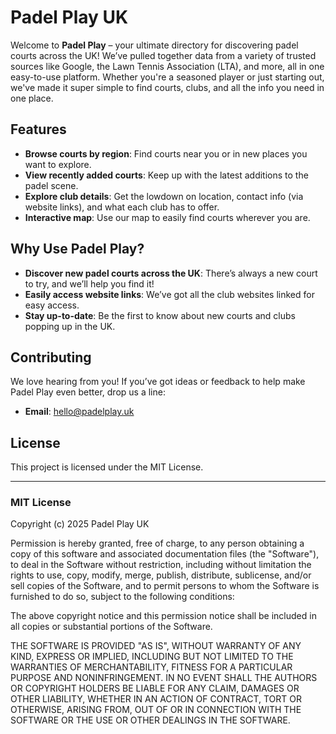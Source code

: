 # Padel Play UK

Welcome to **Padel Play** – your ultimate directory for discovering padel courts across the UK! We’ve pulled together data from a variety of trusted sources like Google, the Lawn Tennis Association (LTA), and more, all in one easy-to-use platform. Whether you're a seasoned player or just starting out, we've made it super simple to find courts, clubs, and all the info you need in one place.

## Features

- **Browse courts by region**: Find courts near you or in new places you want to explore.
- **View recently added courts**: Keep up with the latest additions to the padel scene.
- **Explore club details**: Get the lowdown on location, contact info (via website links), and what each club has to offer.
- **Interactive map**: Use our map to easily find courts wherever you are.

## Why Use Padel Play?

- **Discover new padel courts across the UK**: There’s always a new court to try, and we’ll help you find it!
- **Easily access website links**: We’ve got all the club websites linked for easy access.
- **Stay up-to-date**: Be the first to know about new courts and clubs popping up in the UK.

## Contributing

We love hearing from you! If you’ve got ideas or feedback to help make Padel Play even better, drop us a line:

- **Email**: hello@padelplay.uk

## License

This project is licensed under the MIT License.

---

### MIT License

Copyright (c) 2025 Padel Play UK

Permission is hereby granted, free of charge, to any person obtaining a copy of this software and associated documentation files (the "Software"), to deal in the Software without restriction, including without limitation the rights to use, copy, modify, merge, publish, distribute, sublicense, and/or sell copies of the Software, and to permit persons to whom the Software is furnished to do so, subject to the following conditions:

The above copyright notice and this permission notice shall be included in all copies or substantial portions of the Software.

THE SOFTWARE IS PROVIDED "AS IS", WITHOUT WARRANTY OF ANY KIND, EXPRESS OR IMPLIED, INCLUDING BUT NOT LIMITED TO THE WARRANTIES OF MERCHANTABILITY, FITNESS FOR A PARTICULAR PURPOSE AND NONINFRINGEMENT. IN NO EVENT SHALL THE AUTHORS OR COPYRIGHT HOLDERS BE LIABLE FOR ANY CLAIM, DAMAGES OR OTHER LIABILITY, WHETHER IN AN ACTION OF CONTRACT, TORT OR OTHERWISE, ARISING FROM, OUT OF OR IN CONNECTION WITH THE SOFTWARE OR THE USE OR OTHER DEALINGS IN THE SOFTWARE.
